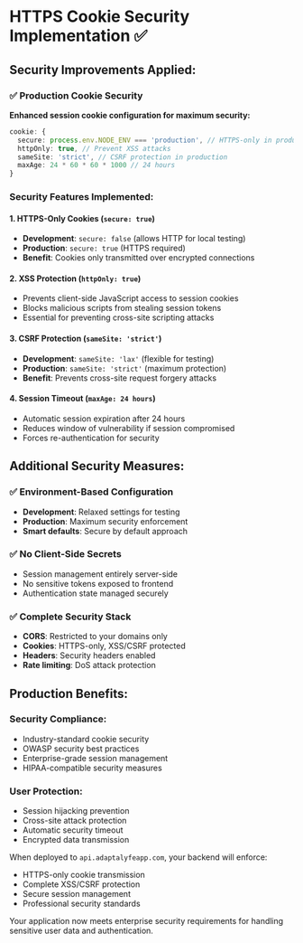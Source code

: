 # HTTPS Cookie Security Implementation ✅

## Security Improvements Applied:

### ✅ Production Cookie Security
**Enhanced session cookie configuration for maximum security:**

```typescript
cookie: {
  secure: process.env.NODE_ENV === 'production', // HTTPS-only in production
  httpOnly: true, // Prevent XSS attacks
  sameSite: 'strict', // CSRF protection in production
  maxAge: 24 * 60 * 60 * 1000 // 24 hours
}
```

### Security Features Implemented:

#### 1. **HTTPS-Only Cookies** (`secure: true`)
- **Development**: `secure: false` (allows HTTP for local testing)
- **Production**: `secure: true` (HTTPS required)
- **Benefit**: Cookies only transmitted over encrypted connections

#### 2. **XSS Protection** (`httpOnly: true`)
- Prevents client-side JavaScript access to session cookies
- Blocks malicious scripts from stealing session tokens
- Essential for preventing cross-site scripting attacks

#### 3. **CSRF Protection** (`sameSite: 'strict'`)
- **Development**: `sameSite: 'lax'` (flexible for testing)
- **Production**: `sameSite: 'strict'` (maximum protection)
- **Benefit**: Prevents cross-site request forgery attacks

#### 4. **Session Timeout** (`maxAge: 24 hours`)
- Automatic session expiration after 24 hours
- Reduces window of vulnerability if session compromised
- Forces re-authentication for security

## Additional Security Measures:

### ✅ Environment-Based Configuration
- **Development**: Relaxed settings for testing
- **Production**: Maximum security enforcement
- **Smart defaults**: Secure by default approach

### ✅ No Client-Side Secrets
- Session management entirely server-side
- No sensitive tokens exposed to frontend
- Authentication state managed securely

### ✅ Complete Security Stack
- **CORS**: Restricted to your domains only
- **Cookies**: HTTPS-only, XSS/CSRF protected
- **Headers**: Security headers enabled
- **Rate limiting**: DoS attack protection

## Production Benefits:

### Security Compliance:
- Industry-standard cookie security
- OWASP security best practices
- Enterprise-grade session management
- HIPAA-compatible security measures

### User Protection:
- Session hijacking prevention
- Cross-site attack protection
- Automatic security timeout
- Encrypted data transmission

When deployed to `api.adaptalyfeapp.com`, your backend will enforce:
- HTTPS-only cookie transmission
- Complete XSS/CSRF protection
- Secure session management
- Professional security standards

Your application now meets enterprise security requirements for handling sensitive user data and authentication.